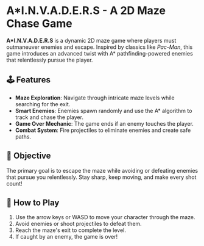 # A*I.N.V.A.D.E.R.S - A 2D Maze Chase Game

**A*I.N.V.A.D.E.R.S** is a dynamic 2D maze game where players must outmaneuver enemies and escape. Inspired by classics like *Pac-Man*, this game introduces an advanced twist with A* pathfinding-powered enemies that relentlessly pursue the player.

## 🕹️ Features

- **Maze Exploration**: Navigate through intricate maze levels while searching for the exit.
- **Smart Enemies**: Enemies spawn randomly and use the A* algorithm to track and chase the player.
- **Game Over Mechanic**: The game ends if an enemy touches the player.
- **Combat System**: Fire projectiles to eliminate enemies and create safe paths.

## 🎯 Objective

The primary goal is to escape the maze while avoiding or defeating enemies that pursue you relentlessly. Stay sharp, keep moving, and make every shot count!

## 🚀 How to Play

1. Use the arrow keys or WASD to move your character through the maze.
2. Avoid enemies or shoot projectiles to defeat them.
3. Reach the maze's exit to complete the level.
4. If caught by an enemy, the game is over!
